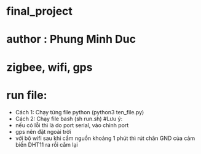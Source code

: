 # final_project
# author : Phung Minh Duc
# zigbee, wifi, gps
# run file:
  + Cách 1: Chạy từng file python (python3 ten_file.py)
  + Cách 2: Chạy file bash (sh run.sh)
#Lưu ý: 
  + nếu có lỗi thì là do port serial, vào chỉnh port
  + gps nên đặt ngoài trời
  + với bộ wifi sau khi cắm nguồn khoảng 1 phút thì rút chân GND của cảm biến DHT11 ra rồi cắm lại
